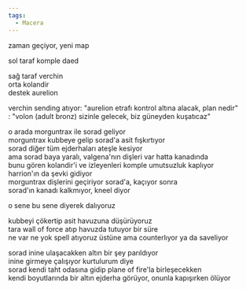 ```yaml
---  
tags:  
  - Macera  
---  
```

zaman geçiyor, yeni map  
  
  
sol taraf komple daed  
  
sağ taraf verchin  
orta kolandir  
destek aurelion  
  
verchin sending atıyor: "aurelion etrafı kontrol altına alacak, plan nedir"  
: "volon (adult bronz) sizinle gelecek, biz güneyden kuşatıcaz"  
  
  
  
o arada morguntrax ile sorad geliyor  
morguntrax kubbeye gelip sorad'a asit fışkırtıyor  
sorad diğer tüm ejderhaları ateşle kesiyor  
ama sorad baya yaralı, valgena'nın dişleri var hatta kanadında  
bunu gören kolandir'i ve izleyenleri komple umutsuzluk kaplıyor  
harrion'ın da şevki gidiyor  
morguntrax dişlerini geçiriyor sorad'a, kaçıyor sonra  
sorad'ın kanadı kalkmıyor, kneel diyor  
  
  
o sene bu sene diyerek dalıyoruz  
  
kubbeyi çökertip asit havuzuna düşürüyoruz  
tara wall of force atıp havuzda tutuyor bir süre  
ne var ne yok spell atıyoruz üstüne ama counterlıyor ya da saveliyor  
  
  
  
  
  
  
  
  
  
  
  
  
  
  
  
sorad inine ulaşacakken altın bir şey parıldıyor  
inine girmeye çalışıyor kurtulurum diye  
sorad kendi taht odasına gidip plane of fire'la birleşecekken  
kendi boyutlarında bir altın ejderha görüyor, onunla kapışırken ölüyor  
